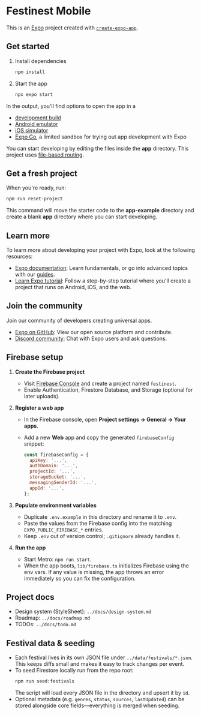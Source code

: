# Festinest Mobile

This is an [Expo](https://expo.dev) project created with [`create-expo-app`](https://www.npmjs.com/package/create-expo-app).

## Get started

1. Install dependencies

   ```bash
   npm install
   ```

2. Start the app

   ```bash
   npx expo start
   ```

In the output, you'll find options to open the app in a

- [development build](https://docs.expo.dev/develop/development-builds/introduction/)
- [Android emulator](https://docs.expo.dev/workflow/android-studio-emulator/)
- [iOS simulator](https://docs.expo.dev/workflow/ios-simulator/)
- [Expo Go](https://expo.dev/go), a limited sandbox for trying out app development with Expo

You can start developing by editing the files inside the **app** directory. This project uses [file-based routing](https://docs.expo.dev/router/introduction).

## Get a fresh project

When you're ready, run:

```bash
npm run reset-project
```

This command will move the starter code to the **app-example** directory and create a blank **app** directory where you can start developing.

## Learn more

To learn more about developing your project with Expo, look at the following resources:

- [Expo documentation](https://docs.expo.dev/): Learn fundamentals, or go into advanced topics with our [guides](https://docs.expo.dev/guides).
- [Learn Expo tutorial](https://docs.expo.dev/tutorial/introduction/): Follow a step-by-step tutorial where you'll create a project that runs on Android, iOS, and the web.

## Join the community

Join our community of developers creating universal apps.

- [Expo on GitHub](https://github.com/expo/expo): View our open source platform and contribute.
- [Discord community](https://chat.expo.dev): Chat with Expo users and ask questions.

## Firebase setup

1. **Create the Firebase project**
   - Visit [Firebase Console](https://console.firebase.google.com) and create a project named `festinest`.
   - Enable Authentication, Firestore Database, and Storage (optional for later uploads).

2. **Register a web app**
   - In the Firebase console, open **Project settings → General → Your apps**.
   - Add a new **Web** app and copy the generated `firebaseConfig` snippet:

     ```js
     const firebaseConfig = {
       apiKey: '...',
       authDomain: '...',
       projectId: '...',
       storageBucket: '...',
       messagingSenderId: '...',
       appId: '...',
     };
     ```

3. **Populate environment variables**
   - Duplicate `.env.example` in this directory and rename it to `.env`.
   - Paste the values from the Firebase config into the matching `EXPO_PUBLIC_FIREBASE_*` entries.
   - Keep `.env` out of version control; `.gitignore` already handles it.

4. **Run the app**
   - Start Metro: `npm run start`.
   - When the app boots, `lib/firebase.ts` initializes Firebase using the env vars. If any value is missing, the app throws an error immediately so you can fix the configuration.

## Project docs

- Design system (StyleSheet): `../docs/design-system.md`
- Roadmap: `../docs/roadmap.md`
- TODOs: `../docs/todo.md`

## Festival data & seeding

- Each festival lives in its own JSON file under `../data/festivals/*.json`. This keeps diffs small and makes it easy to track changes per event.
- To seed Firestore locally run from the repo root:
  ```bash
  npm run seed:festivals
  ```
  The script will load every JSON file in the directory and upsert it by `id`.
- Optional metadata (e.g. `genres`, `status`, `sources`, `lastUpdated`) can be stored alongside core fields—everything is merged when seeding.
